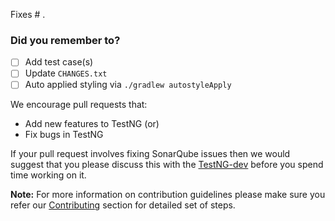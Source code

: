 Fixes # .

### Did you remember to?

- [ ] Add test case(s)
- [ ] Update `CHANGES.txt`
- [ ] Auto applied styling via `./gradlew autostyleApply`

We encourage pull requests that:

* Add new features to TestNG (or)
* Fix bugs in TestNG

If your pull request involves fixing SonarQube issues then we would suggest that you please discuss this with the 
[TestNG-dev](https://groups.google.com/forum/#!forum/testng-dev) before you spend time working on it.

**Note:** For more information on contribution guidelines  please make sure you refer our [Contributing](.github/CONTRIBUTING.md) section for detailed set of steps.
